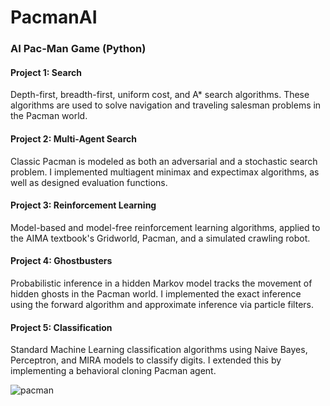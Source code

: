 # PacmanAI

### AI Pac-Man Game (Python)

#### Project 1: Search
Depth-first, breadth-first, uniform cost, and A* search algorithms. These algorithms are used to solve navigation and traveling salesman problems in the Pacman world.

#### Project 2: Multi-Agent Search
Classic Pacman is modeled as both an adversarial and a stochastic search problem. I implemented multiagent minimax and expectimax algorithms, as well as designed evaluation functions.

#### Project 3: Reinforcement Learning
Model-based and model-free reinforcement learning algorithms, applied to the AIMA textbook's Gridworld, Pacman, and a simulated crawling robot.

#### Project 4: Ghostbusters
Probabilistic inference in a hidden Markov model tracks the movement of hidden ghosts in the Pacman world. I implemented the exact inference using the forward algorithm and approximate inference via particle filters.

#### Project 5: Classification
Standard Machine Learning classification algorithms using Naive Bayes, Perceptron, and MIRA models to classify digits. I extended this by implementing a behavioral cloning Pacman agent.

![pacman](https://user-images.githubusercontent.com/20921475/29050119-8e0cbfea-7be2-11e7-91d9-d6eb80ba618b.jpg)
